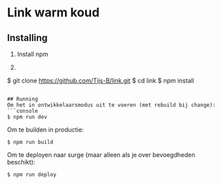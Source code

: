 # Link warm koud

## Installing
1. Install npm
2. ```console
$ git clone https://github.com/Tijs-B/link.git
$ cd link
$ npm install
```

## Running
Om het in ontwikkelaarsmodus uit te voeren (met rebuild bij change):
```console
$ npm run dev
```

Om te builden in productie:
```console
$ npm run build
```

Om te deployen naar surge (maar alleen als je over bevoegdheden beschikt):
```console
$ npm run deploy
```

